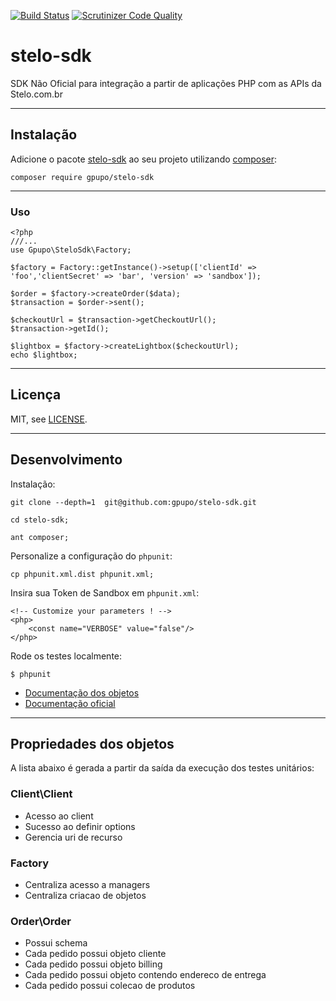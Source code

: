 [![Build Status](https://secure.travis-ci.org/gpupo/stelo-sdk.png?branch=master)](http://travis-ci.org/gpupo/stelo-sdk)
[![Scrutinizer Code Quality](https://scrutinizer-ci.com/g/gpupo/stelo-sdk/badges/quality-score.png?b=master)](https://scrutinizer-ci.com/g/gpupo/stelo-sdk/?branch=master)


# stelo-sdk

SDK Não Oficial para integração a partir de aplicações PHP com as APIs da Stelo.com.br

---

## Instalação

Adicione o pacote [stelo-sdk](https://packagist.org/packages/gpupo/stelo-sdk) ao seu projeto utilizando [composer](http://getcomposer.org):

    composer require gpupo/stelo-sdk

---

### Uso


    <?php
    ///...
    use Gpupo\SteloSdk\Factory;

    $factory = Factory::getInstance()->setup(['clientId' => 'foo','clientSecret' => 'bar', 'version' => 'sandbox']);

    $order = $factory->createOrder($data);
    $transaction = $order->sent();

    $checkoutUrl = $transaction->getCheckoutUrl();
    $transaction->getId();

    $lightbox = $factory->createLightbox($checkoutUrl);
    echo $lightbox;

---

## Licença

MIT, see [LICENSE](https://github.com/gpupo/stelo-sdk/blob/master/LICENSE).

---

## Desenvolvimento

Instalação:

    git clone --depth=1  git@github.com:gpupo/stelo-sdk.git

    cd stelo-sdk;

    ant composer;

Personalize a configuração do ``phpunit``:

    cp phpunit.xml.dist phpunit.xml;

Insira sua Token de Sandbox em ``phpunit.xml``:

    <!-- Customize your parameters ! -->
    <php>
        <const name="VERBOSE" value="false"/>
    </php>

Rode os testes localmente:

    $ phpunit


* [Documentação dos objetos](http://www.g1mr.com/stelo-sdk/doc/)
* [Documentação oficial](https://github.com/gpupo/stelo-sdk/blob/master/Resources/doc/manual_stelo_api.pdf)

---

## Propriedades dos objetos

A lista abaixo é gerada a partir da saída da execução dos testes unitários:
<!--
phpunit --testdox | grep -vi php |  sed "s/.*\[*]/-/" | sed 's/.*Gpupo.*/&\'$'\n/g' | sed 's/.*Gpupo.*/&\'$'\n/g' | sed 's/Gpupo\\Tests\\SteloSdk\\/### /g' | sed '/./,/^$/!d' >> README.md
-->
### Client\Client

- Acesso ao client
- Sucesso ao definir options
- Gerencia uri de recurso

### Factory

- Centraliza acesso a managers
- Centraliza criacao de objetos

### Order\Order

- Possui schema
- Cada pedido possui objeto cliente
- Cada pedido possui objeto billing
- Cada pedido possui objeto contendo endereco de entrega
- Cada pedido possui colecao de produtos

